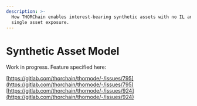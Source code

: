 ```yaml
---
description: >-
  How THORChain enables interest-bearing synthetic assets with no IL and with
  single asset exposure.
---
```


# Synthetic Asset Model

Work in progress. Feature specified here:

[https://gitlab.com/thorchain/thornode/-/issues/795](https://gitlab.com/thorchain/thornode/-/issues/795)  
[https://gitlab.com/thorchain/thornode/-/issues/924](https://gitlab.com/thorchain/thornode/-/issues/924)  


